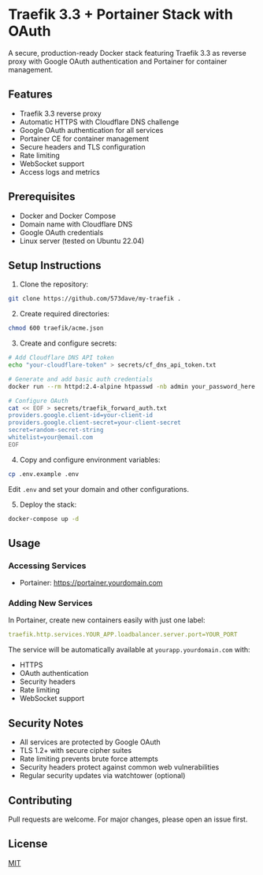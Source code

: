 # Traefik 3.3 + Portainer Stack with OAuth

A secure, production-ready Docker stack featuring Traefik 3.3 as reverse proxy with Google OAuth authentication and Portainer for container management.

## Features

- Traefik 3.3 reverse proxy
- Automatic HTTPS with Cloudflare DNS challenge
- Google OAuth authentication for all services
- Portainer CE for container management
- Secure headers and TLS configuration
- Rate limiting
- WebSocket support
- Access logs and metrics

## Prerequisites

- Docker and Docker Compose
- Domain name with Cloudflare DNS
- Google OAuth credentials
- Linux server (tested on Ubuntu 22.04)

## Setup Instructions

1. Clone the repository:
```bash
git clone https://github.com/573dave/my-traefik .
```

2. Create required directories:
```bash
chmod 600 traefik/acme.json
```

3. Create and configure secrets:
```bash
# Add Cloudflare DNS API token
echo "your-cloudflare-token" > secrets/cf_dns_api_token.txt

# Generate and add basic auth credentials
docker run --rm httpd:2.4-alpine htpasswd -nb admin your_password_here > secrets/basic_auth_credentials.txt

# Configure OAuth
cat << EOF > secrets/traefik_forward_auth.txt
providers.google.client-id=your-client-id
providers.google.client-secret=your-client-secret
secret=random-secret-string
whitelist=your@email.com
EOF
```

4. Copy and configure environment variables:
```bash
cp .env.example .env
```
Edit `.env` and set your domain and other configurations.

5. Deploy the stack:
```bash
docker-compose up -d
```

## Usage

### Accessing Services

- Portainer: https://portainer.yourdomain.com

### Adding New Services

In Portainer, create new containers easily with just one label:
```yaml
traefik.http.services.YOUR_APP.loadbalancer.server.port=YOUR_PORT
```

The service will be automatically available at `yourapp.yourdomain.com` with:
- HTTPS
- OAuth authentication
- Security headers
- Rate limiting
- WebSocket support

## Security Notes

- All services are protected by Google OAuth
- TLS 1.2+ with secure cipher suites
- Rate limiting prevents brute force attempts
- Security headers protect against common web vulnerabilities
- Regular security updates via watchtower (optional)

## Contributing

Pull requests are welcome. For major changes, please open an issue first.

## License

[MIT](https://choosealicense.com/licenses/mit/)
